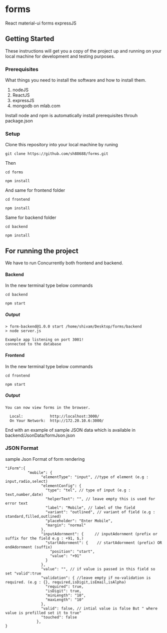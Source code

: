# forms
React material-ui forms
expressJS

## Getting Started

These instructions will get you a copy of the project up and running on your local machine for development and testing purposes.

### Prerequisites

What things you need to install the software and how to install them.
1. nodeJS
2. ReactJS
3. expressJS
4. mongodb on mlab.com

Install node and npm is automatically install prerequisites throuh package.json


### Setup

Clone this repository into your local machine by runing

```
git clone https://github.com/sh88688/forms.git

```

Then

```
cd forms

npm install

```

And same for frontend folder

```
cd frontend 

npm install
```

Same for backend folder

```
cd backend 

npm install
```

## For running the project

We have to run Concurrently both frontend and backend.

#### Backend 

In the new terminal type below commands
 
```
cd backend 

npm start
``` 
##### Output

```
> form-backend@1.0.0 start /home/shivam/Desktop/forms/backend
> node server.js

Example app listening on port 3001!
connected to the database

```


#### Frontend 

In the new terminal type below commands
 
```
cd frontend 

npm start
``` 
##### Output

```
You can now view forms in the browser.

  Local:            http://localhost:3000/
  On Your Network:  http://172.20.10.6:3000/
```


End with an example of sample JSON data which is available in backend/JsonData/formJson.json

### JSON Format

sample Json Format of form rendering

```
"iForm":{
          "mobile": {
                "elementType": "input", //type of element (e.g : input,radio,select)
                "elementConfig": {
                  "type": "tel", // type of input (e.g : text,number,date)
                  "helperText": "", // leave empty this is used for error text
                  "label": "Mobile", // label of the field
                  "variant": "outlined", // variant of field (e.g : standard,filled,outlined)
                  "placeholder": "Enter Mobile",
                  "margin": "normal"
                },
                "inputAdornment": {     // inputAdornment (prefix or suffix for the field e.g : +91, $,)
                  "startAdornment": {    // startAdornment (prefix) OR endAdornment (suffix)
                    "position": "start",
                    "value": "+91"
                  }
                },
                "value": "", // if value is passed in this field so set "valid":true 
                "validation": { //leave empty if no-validation is required. (e.g : {}, required,isDigit,isEmail,isAlpha)
                  "required": true, 
                  "isDigit": true,
                  "minLength": "10",
                  "maxLength": "10"
                },
                "valid": false, // intial value is false But " where value is prefilled set it to true"
                "touched": false
              },
}
```



